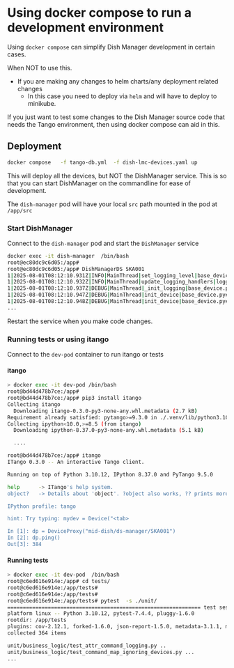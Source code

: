 # Using docker compose to run a development environment

Using `docker compose` can simplify Dish Manager development in certain cases.

When NOT to use this.
- If you are making any changes to helm charts/any deployment related changes
  - In this case you need to deploy via `helm`  and will have to deploy to minikube.

If you just want to test some changes to the Dish Manager source code that needs the 
Tango environment, then using docker compose can aid in this.

## Deployment

```bash
docker compose   -f tango-db.yml  -f dish-lmc-devices.yaml up
```

This will deploy all the devices, but NOT the DishManager service.
This is so that you can start DishManager on the commandline for ease of development.

The `dish-manager` pod will have your local `src` path mounted in the pod at `/app/src`

### Start DishManager

Connect to the `dish-manager` pod and start the `DishManager` service

```bash
docker exec -it dish-manager  /bin/bash
root@ec80dc9c6d05:/app#
root@ec80dc9c6d05:/app# DishManagerDS SKA001
1|2025-08-01T08:12:10.931Z|INFO|MainThread|set_logging_level|base_device.py#1010|tango-device:mid-dish/dish-manager/SKA001|Logging level set to LoggingLevel.DEBUG on Python and Tango loggers
1|2025-08-01T08:12:10.932Z|INFO|MainThread|update_logging_handlers|logging.py#380|tango-device:mid-dish/dish-manager/SKA001|Logging targets set to ['tango::logger']
1|2025-08-01T08:12:10.937Z|DEBUG|MainThread|_init_logging|base_device.py#418|tango-device:mid-dish/dish-manager/SKA001|Logger initialised
1|2025-08-01T08:12:10.947Z|DEBUG|MainThread|init_device|base_device.py#615|tango-device:mid-dish/dish-manager/SKA001|Groups definitions: None
1|2025-08-01T08:12:10.948Z|DEBUG|MainThread|init_device|base_device.py#619|tango-device:mid-dish/dish-manager/SKA001|No Groups loaded for device: mid-dish/dish-manager/SKA001
...
```

Restart the service when you make code changes.

### Running tests or using itango 

Connect to the `dev-pod` container to run itango or tests

#### itango

```bash
> docker exec -it dev-pod /bin/bash
root@bd44d478b7ce:/app#
root@bd44d478b7ce:/app# pip3 install itango
Collecting itango
  Downloading itango-0.3.0-py3-none-any.whl.metadata (2.7 kB)
Requirement already satisfied: pytango>=9.3.0 in ./.venv/lib/python3.10/site-packages (from itango) (9.5.0)
Collecting ipython<10.0,>=8.5 (from itango)
  Downloading ipython-8.37.0-py3-none-any.whl.metadata (5.1 kB)

  ....

root@bd44d478b7ce:/app# itango
ITango 0.3.0 -- An interactive Tango client.

Running on top of Python 3.10.12, IPython 8.37.0 and PyTango 9.5.0

help      -> ITango's help system.
object?   -> Details about 'object'. ?object also works, ?? prints more.

IPython profile: tango

hint: Try typing: mydev = Device("<tab>

In [1]: dp = DeviceProxy("mid-dish/ds-manager/SKA001")
In [2]: dp.ping()
Out[3]: 384
```

#### Running tests

```bash
> docker exec -it dev-pod  /bin/bash
root@c6ed616e914e:/app# cd tests/
root@c6ed616e914e:/app/tests#
root@c6ed616e914e:/app/tests#
root@c6ed616e914e:/app/tests# pytest  -s ./unit/
============================================================== test session starts ==============================================================
platform linux -- Python 3.10.12, pytest-7.4.4, pluggy-1.6.0
rootdir: /app/tests
plugins: cov-2.12.1, forked-1.6.0, json-report-1.5.0, metadata-3.1.1, mock-3.14.1, repeat-0.9.4, timeout-2.4.0
collected 364 items

unit/business_logic/test_attr_command_logging.py ..
unit/business_logic/test_command_map_ignoring_devices.py ...
...
```

